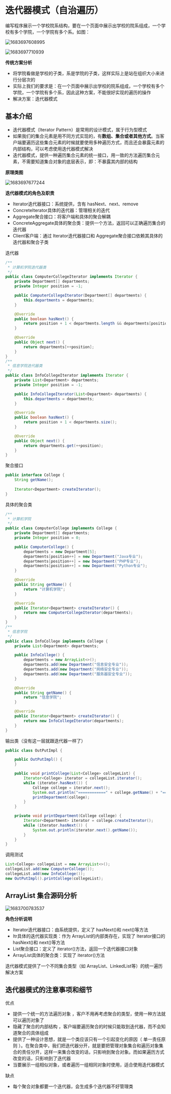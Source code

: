 # 迭代器模式（自治遍历）

编写程序展示一个学校院系结构，要在一个页面中展示出学校的院系组成，一个学校有多个学院，一个学院有多个系。如图：

![1683697608995](image/23-05-10-迭代器模式/1683697608995.png)

![1683697710939](image/23-05-10-迭代器模式/1683697710939.png)

**传统方案分析**

* 将学院看做是学校的子类，系是学院的子类，这样实际上是站在组织大小来进行分层次的
* 实际上我们的要求是：在一个页面中展示出学校的院系组成，一个学校有多个学院，一个学院有多个系，因此这种方案，不能很好实现的遍历的操作
* 解决方案：迭代器模式

## 基本介绍

* 迭代器模式（lterator Pattern）是常用的设计模式，属于行为型模式
* 如果我们的集合元素是用不同方式实现的，有**数组、集合或者其他方式**。当客户端要遍历这些集合元素的时候就要使用多种遍历方式，而且还会暴露元素的内部结构，可以考虑使用迭代器模式解决
* 迭代器模式，提供一种遍历集合元素的统一接口，用一致的方法遍历集合元素，不需要知道集合对象的底层表示，即：不暴露其内部的结构

**原理类图**

![1683697677244](image/23-05-10-迭代器模式/1683697677244.png)

**迭代器模式的角色及职责**

* Iterator迭代器接口：系统提供，含有 hasNext、next、remove
* ConcreteIterator具体的迭代器：管理相关的迭代
* Aggregate聚合接口：将客户端和具体的聚合解耦
* ConcreteAggregate具体的聚合类：提供一个方法，返回可以正确遍历集合的迭代器
* Client客户端：通过 Iterator迭代器接口和 Aggregate聚合接口依赖其具体的迭代器和聚合子类

迭代器

```java
/**
 * 计算机学院迭代器类
 */
public class ComputerCollegeIterator implements Iterator {
    private Department[] departments;
    private Integer position = -1;

    public ComputerCollegeIterator(Department[] departments) {
        this.departments = departments;
    }

    @Override
    public boolean hasNext() {
        return position + 1 < departments.length && departments[position + 1] != null;
    }

    @Override
    public Object next() {
        return departments[++position];
    }
}
/**
 * 信息学院迭代器类
 */
public class InfoCollegeIterator implements Iterator {
    private List<Department> departments;
    private Integer position = -1;

    public InfoCollegeIterator(List<Department> departments) {
        this.departments = departments;
    }

    @Override
    public boolean hasNext() {
        return position + 1 < departments.size();
    }

    @Override
    public Object next() {
        return departments.get(++position);
    }
}
```

聚合接口

```java
public interface College {
    String getName();
  
    Iterator<Department> createIterator();
}
```

具体的聚合类

```java
/**
 * 计算机学院
 */
public class ComputerCollege implements College {
    private Department[] departments;
    private Integer position = 0;

    public ComputerCollege() {
        departments = new Department[5];
        departments[position++] = new Department("Java专业");
        departments[position++] = new Department("PHP专业");
        departments[position++] = new Department("Python专业");
    }

    @Override
    public String getName() {
        return "计算机学院";
    }

    @Override
    public Iterator<Department> createIterator() {
        return new ComputerCollegeIterator(departments);
    }
}
/**
 * 信息学院
 */
public class InfoCollege implements College {
    private List<Department> departments;

    public InfoCollege() {
        departments = new ArrayList<>();
        departments.add(new Department("信息安全专业"));
        departments.add(new Department("网络安全专业"));
        departments.add(new Department("服务器安全专业"));
    }

    @Override
    public String getName() {
        return "信息学院";
    }

    @Override
    public Iterator<Department> createIterator() {
        return new InfoCollegeIterator(departments);
    }
}
```

输出类（没有这一层就跟迭代器一样了）

```java
public class OutPutImpl {

    public OutPutImpl() {
    }

    public void printCollege(List<College> collegeList) {
        Iterator<College> iterator = collegeList.iterator();
        while (iterator.hasNext()) {
            College college = iterator.next();
            System.out.println("============" + college.getName() + "============");
            printDepartment(college);
        }
    }

    private void printDepartment(College college) {
        Iterator<Department> iterator = college.createIterator();
        while (iterator.hasNext()) {
            System.out.println(iterator.next().getName());
        }
    }
}
```

调用测试

```java
List<College> collegeList = new ArrayList<>();
collegeList.add(new ComputerCollege());
collegeList.add(new InfoCollege());
new OutPutImpl().printCollege(collegeList);
```

## ArrayList 集合源码分析

![1683700783537](image/23-05-10-迭代器模式/1683700783537.png)

**角色分析说明**

* Iterator迭代器接口：由系统提供，定义了 hasNext()和 next()等方法
* Itr具体的迭代器实现类：作为 ArrayList的内部类存在，实现了 Iterator接口的 hasNext()和 next()等方法
* List聚合接口：定义了 iterator()方法，返回一个迭代器接口对象
* ArrayList具体的聚合类：实现了 iterator()方法

迭代器模式提供了一个不同集合类型（如 ArrayList、LinkedList等）的统一遍历解决方案

## 迭代器模式的注意事项和细节

优点

* 提供一个统一的方法遍历对象 ，客户不用再考虑聚合的类型，使用一种方法就可以遍历对象了
* 隐藏了聚合的内部结构 ，客户端要遍历聚合的时候只能取到迭代器，而不会知道聚合的具体组成
* 提供了一种设计思想，就是一个类应该只有一个引起变化的原因（ 单一责任原则 ）。在聚合类中，我们把迭代器分开，就是要把管理对象集合和遍历对象集合的责任分开，这样一来集合改变的话，只影响到聚合对象。而如果遍历方式改变的话，只影响到了迭代器
* 当要展示一组相似对象，或者遍历一组相同对象时使用，适合使用迭代器模式

缺点

* 每个聚合对象都要一个迭代器，会生成多个迭代器不好管理类
